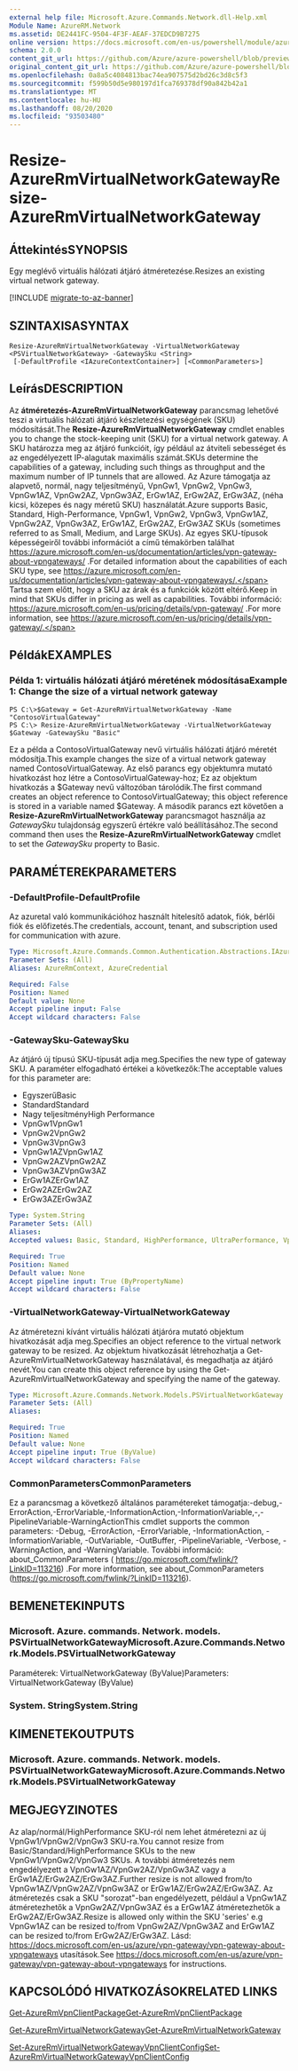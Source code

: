 ```yaml
---
external help file: Microsoft.Azure.Commands.Network.dll-Help.xml
Module Name: AzureRM.Network
ms.assetid: DE2441FC-9504-4F3F-AEAF-37EDCD9B7275
online version: https://docs.microsoft.com/en-us/powershell/module/azurerm.network/resize-azurermvirtualnetworkgateway
schema: 2.0.0
content_git_url: https://github.com/Azure/azure-powershell/blob/preview/src/ResourceManager/Network/Commands.Network/help/Resize-AzureRmVirtualNetworkGateway.md
original_content_git_url: https://github.com/Azure/azure-powershell/blob/preview/src/ResourceManager/Network/Commands.Network/help/Resize-AzureRmVirtualNetworkGateway.md
ms.openlocfilehash: 0a8a5c4084813bac74ea907575d2bd26c3d8c5f3
ms.sourcegitcommit: f599b50d5e980197d1fca769378df90a842b42a1
ms.translationtype: MT
ms.contentlocale: hu-HU
ms.lasthandoff: 08/20/2020
ms.locfileid: "93503480"
---
```

# <span data-ttu-id="7c0b0-101">Resize-AzureRmVirtualNetworkGateway</span><span class="sxs-lookup"><span data-stu-id="7c0b0-101">Resize-AzureRmVirtualNetworkGateway</span></span>

## <span data-ttu-id="7c0b0-102">Áttekintés</span><span class="sxs-lookup"><span data-stu-id="7c0b0-102">SYNOPSIS</span></span>
<span data-ttu-id="7c0b0-103">Egy meglévő virtuális hálózati átjáró átméretezése.</span><span class="sxs-lookup"><span data-stu-id="7c0b0-103">Resizes an existing virtual network gateway.</span></span>

[!INCLUDE [migrate-to-az-banner](../../includes/migrate-to-az-banner.md)]

## <span data-ttu-id="7c0b0-104">SZINTAXISA</span><span class="sxs-lookup"><span data-stu-id="7c0b0-104">SYNTAX</span></span>

```
Resize-AzureRmVirtualNetworkGateway -VirtualNetworkGateway <PSVirtualNetworkGateway> -GatewaySku <String>
 [-DefaultProfile <IAzureContextContainer>] [<CommonParameters>]
```

## <span data-ttu-id="7c0b0-105">Leírás</span><span class="sxs-lookup"><span data-stu-id="7c0b0-105">DESCRIPTION</span></span>
<span data-ttu-id="7c0b0-106">Az **átméretezés-AzureRmVirtualNetworkGateway** parancsmag lehetővé teszi a virtuális hálózati átjáró készletezési egységének (SKU) módosítását.</span><span class="sxs-lookup"><span data-stu-id="7c0b0-106">The **Resize-AzureRmVirtualNetworkGateway** cmdlet enables you to change the stock-keeping unit (SKU) for a virtual network gateway.</span></span>
<span data-ttu-id="7c0b0-107">A SKU határozza meg az átjáró funkcióit, így például az átviteli sebességet és az engedélyezett IP-alagutak maximális számát.</span><span class="sxs-lookup"><span data-stu-id="7c0b0-107">SKUs determine the capabilities of a gateway, including such things as throughput and the maximum number of IP tunnels that are allowed.</span></span>
<span data-ttu-id="7c0b0-108">Az Azure támogatja az alapvető, normál, nagy teljesítményű, VpnGw1, VpnGw2, VpnGw3, VpnGw1AZ, VpnGw2AZ, VpnGw3AZ, ErGw1AZ, ErGw2AZ, ErGw3AZ, (néha kicsi, közepes és nagy méretű SKU) használatát.</span><span class="sxs-lookup"><span data-stu-id="7c0b0-108">Azure supports Basic, Standard, High-Performance, VpnGw1, VpnGw2, VpnGw3, VpnGw1AZ, VpnGw2AZ, VpnGw3AZ, ErGw1AZ, ErGw2AZ, ErGw3AZ SKUs (sometimes referred to as Small, Medium, and Large SKUs).</span></span>
<span data-ttu-id="7c0b0-109">Az egyes SKU-típusok képességeiről további információt a című témakörben találhat https://azure.microsoft.com/en-us/documentation/articles/vpn-gateway-about-vpngateways/ .</span><span class="sxs-lookup"><span data-stu-id="7c0b0-109">For detailed information about the capabilities of each SKU type, see https://azure.microsoft.com/en-us/documentation/articles/vpn-gateway-about-vpngateways/.</span></span>
<span data-ttu-id="7c0b0-110">Tartsa szem előtt, hogy a SKU az árak és a funkciók között eltérő.</span><span class="sxs-lookup"><span data-stu-id="7c0b0-110">Keep in mind that SKUs differ in pricing as well as capabilities.</span></span>
<span data-ttu-id="7c0b0-111">További információ: https://azure.microsoft.com/en-us/pricing/details/vpn-gateway/ .</span><span class="sxs-lookup"><span data-stu-id="7c0b0-111">For more information, see https://azure.microsoft.com/en-us/pricing/details/vpn-gateway/.</span></span>

## <span data-ttu-id="7c0b0-112">Példák</span><span class="sxs-lookup"><span data-stu-id="7c0b0-112">EXAMPLES</span></span>

### <span data-ttu-id="7c0b0-113">Példa 1: virtuális hálózati átjáró méretének módosítása</span><span class="sxs-lookup"><span data-stu-id="7c0b0-113">Example 1: Change the size of a virtual network gateway</span></span>
```
PS C:\>$Gateway = Get-AzureRmVirtualNetworkGateway -Name "ContosoVirtualGateway"
PS C:\> Resize-AzureRmVirtualNetworkGateway -VirtualNetworkGateway $Gateway -GatewaySku "Basic"
```

<span data-ttu-id="7c0b0-114">Ez a példa a ContosoVirtualGateway nevű virtuális hálózati átjáró méretét módosítja.</span><span class="sxs-lookup"><span data-stu-id="7c0b0-114">This example changes the size of a virtual network gateway named ContosoVirtualGateway.</span></span>
<span data-ttu-id="7c0b0-115">Az első parancs egy objektumra mutató hivatkozást hoz létre a ContosoVirtualGateway-hoz; Ez az objektum hivatkozás a $Gateway nevű változóban tárolódik.</span><span class="sxs-lookup"><span data-stu-id="7c0b0-115">The first command creates an object reference to ContosoVirtualGateway; this object reference is stored in a variable named $Gateway.</span></span>
<span data-ttu-id="7c0b0-116">A második parancs ezt követően a **Resize-AzureRmVirtualNetworkGateway** parancsmagot használja az *GatewaySku* tulajdonság egyszerű értékre való beállításához.</span><span class="sxs-lookup"><span data-stu-id="7c0b0-116">The second command then uses the **Resize-AzureRmVirtualNetworkGateway** cmdlet to set the *GatewaySku* property to Basic.</span></span>

## <span data-ttu-id="7c0b0-117">PARAMÉTEREK</span><span class="sxs-lookup"><span data-stu-id="7c0b0-117">PARAMETERS</span></span>

### <span data-ttu-id="7c0b0-118">-DefaultProfile</span><span class="sxs-lookup"><span data-stu-id="7c0b0-118">-DefaultProfile</span></span>
<span data-ttu-id="7c0b0-119">Az azuretal való kommunikációhoz használt hitelesítő adatok, fiók, bérlői fiók és előfizetés.</span><span class="sxs-lookup"><span data-stu-id="7c0b0-119">The credentials, account, tenant, and subscription used for communication with azure.</span></span>

```yaml
Type: Microsoft.Azure.Commands.Common.Authentication.Abstractions.IAzureContextContainer
Parameter Sets: (All)
Aliases: AzureRmContext, AzureCredential

Required: False
Position: Named
Default value: None
Accept pipeline input: False
Accept wildcard characters: False
```

### <span data-ttu-id="7c0b0-120">-GatewaySku</span><span class="sxs-lookup"><span data-stu-id="7c0b0-120">-GatewaySku</span></span>
<span data-ttu-id="7c0b0-121">Az átjáró új típusú SKU-típusát adja meg.</span><span class="sxs-lookup"><span data-stu-id="7c0b0-121">Specifies the new type of gateway SKU.</span></span>
<span data-ttu-id="7c0b0-122">A paraméter elfogadható értékei a következők:</span><span class="sxs-lookup"><span data-stu-id="7c0b0-122">The acceptable values for this parameter are:</span></span>
- <span data-ttu-id="7c0b0-123">Egyszerű</span><span class="sxs-lookup"><span data-stu-id="7c0b0-123">Basic</span></span>
- <span data-ttu-id="7c0b0-124">Standard</span><span class="sxs-lookup"><span data-stu-id="7c0b0-124">Standard</span></span>
- <span data-ttu-id="7c0b0-125">Nagy teljesítmény</span><span class="sxs-lookup"><span data-stu-id="7c0b0-125">High Performance</span></span>
- <span data-ttu-id="7c0b0-126">VpnGw1</span><span class="sxs-lookup"><span data-stu-id="7c0b0-126">VpnGw1</span></span>
- <span data-ttu-id="7c0b0-127">VpnGw2</span><span class="sxs-lookup"><span data-stu-id="7c0b0-127">VpnGw2</span></span>
- <span data-ttu-id="7c0b0-128">VpnGw3</span><span class="sxs-lookup"><span data-stu-id="7c0b0-128">VpnGw3</span></span>
- <span data-ttu-id="7c0b0-129">VpnGw1AZ</span><span class="sxs-lookup"><span data-stu-id="7c0b0-129">VpnGw1AZ</span></span> 
- <span data-ttu-id="7c0b0-130">VpnGw2AZ</span><span class="sxs-lookup"><span data-stu-id="7c0b0-130">VpnGw2AZ</span></span> 
- <span data-ttu-id="7c0b0-131">VpnGw3AZ</span><span class="sxs-lookup"><span data-stu-id="7c0b0-131">VpnGw3AZ</span></span> 
- <span data-ttu-id="7c0b0-132">ErGw1AZ</span><span class="sxs-lookup"><span data-stu-id="7c0b0-132">ErGw1AZ</span></span> 
- <span data-ttu-id="7c0b0-133">ErGw2AZ</span><span class="sxs-lookup"><span data-stu-id="7c0b0-133">ErGw2AZ</span></span> 
- <span data-ttu-id="7c0b0-134">ErGw3AZ</span><span class="sxs-lookup"><span data-stu-id="7c0b0-134">ErGw3AZ</span></span> 

```yaml
Type: System.String
Parameter Sets: (All)
Aliases:
Accepted values: Basic, Standard, HighPerformance, UltraPerformance, VpnGw1, VpnGw2, VpnGw3, VpnGw1AZ, VpnGw2AZ, VpnGw3AZ, ErGw1AZ, ErGw2AZ, ErGw3AZ

Required: True
Position: Named
Default value: None
Accept pipeline input: True (ByPropertyName)
Accept wildcard characters: False
```

### <span data-ttu-id="7c0b0-135">-VirtualNetworkGateway</span><span class="sxs-lookup"><span data-stu-id="7c0b0-135">-VirtualNetworkGateway</span></span>
<span data-ttu-id="7c0b0-136">Az átméretezni kívánt virtuális hálózati átjáróra mutató objektum hivatkozását adja meg.</span><span class="sxs-lookup"><span data-stu-id="7c0b0-136">Specifies an object reference to the virtual network gateway to be resized.</span></span>
<span data-ttu-id="7c0b0-137">Az objektum hivatkozását létrehozhatja a Get-AzureRmVirtualNetworkGateway használatával, és megadhatja az átjáró nevét.</span><span class="sxs-lookup"><span data-stu-id="7c0b0-137">You can create this object reference by using the Get-AzureRmVirtualNetworkGateway and specifying the name of the gateway.</span></span>

```yaml
Type: Microsoft.Azure.Commands.Network.Models.PSVirtualNetworkGateway
Parameter Sets: (All)
Aliases:

Required: True
Position: Named
Default value: None
Accept pipeline input: True (ByValue)
Accept wildcard characters: False
```

### <span data-ttu-id="7c0b0-138">CommonParameters</span><span class="sxs-lookup"><span data-stu-id="7c0b0-138">CommonParameters</span></span>
<span data-ttu-id="7c0b0-139">Ez a parancsmag a következő általános paramétereket támogatja:-debug,-ErrorAction,-ErrorVariable,-InformationAction,-InformationVariable,-,-PipelineVariable-WarningAction</span><span class="sxs-lookup"><span data-stu-id="7c0b0-139">This cmdlet supports the common parameters: -Debug, -ErrorAction, -ErrorVariable, -InformationAction, -InformationVariable, -OutVariable, -OutBuffer, -PipelineVariable, -Verbose, -WarningAction, and -WarningVariable.</span></span> <span data-ttu-id="7c0b0-140">További információ: about_CommonParameters ( https://go.microsoft.com/fwlink/?LinkID=113216) .</span><span class="sxs-lookup"><span data-stu-id="7c0b0-140">For more information, see about_CommonParameters (https://go.microsoft.com/fwlink/?LinkID=113216).</span></span>

## <span data-ttu-id="7c0b0-141">BEMENETEK</span><span class="sxs-lookup"><span data-stu-id="7c0b0-141">INPUTS</span></span>

### <span data-ttu-id="7c0b0-142">Microsoft. Azure. commands. Network. models. PSVirtualNetworkGateway</span><span class="sxs-lookup"><span data-stu-id="7c0b0-142">Microsoft.Azure.Commands.Network.Models.PSVirtualNetworkGateway</span></span>
<span data-ttu-id="7c0b0-143">Paraméterek: VirtualNetworkGateway (ByValue)</span><span class="sxs-lookup"><span data-stu-id="7c0b0-143">Parameters: VirtualNetworkGateway (ByValue)</span></span>

### <span data-ttu-id="7c0b0-144">System. String</span><span class="sxs-lookup"><span data-stu-id="7c0b0-144">System.String</span></span>

## <span data-ttu-id="7c0b0-145">KIMENETEK</span><span class="sxs-lookup"><span data-stu-id="7c0b0-145">OUTPUTS</span></span>

### <span data-ttu-id="7c0b0-146">Microsoft. Azure. commands. Network. models. PSVirtualNetworkGateway</span><span class="sxs-lookup"><span data-stu-id="7c0b0-146">Microsoft.Azure.Commands.Network.Models.PSVirtualNetworkGateway</span></span>

## <span data-ttu-id="7c0b0-147">MEGJEGYZI</span><span class="sxs-lookup"><span data-stu-id="7c0b0-147">NOTES</span></span>
<span data-ttu-id="7c0b0-148">Az alap/normál/HighPerformance SKU-ról nem lehet átméretezni az új VpnGw1/VpnGw2/VpnGw3 SKU-ra.</span><span class="sxs-lookup"><span data-stu-id="7c0b0-148">You cannot resize from Basic/Standard/HighPerformance SKUs to the new VpnGw1/VpnGw2/VpnGw3 SKUs.</span></span> <span data-ttu-id="7c0b0-149">A további átméretezés nem engedélyezett a VpnGw1AZ/VpnGw2AZ/VpnGw3AZ vagy a ErGw1AZ/ErGw2AZ/ErGw3AZ.</span><span class="sxs-lookup"><span data-stu-id="7c0b0-149">Further resize is not allowed from/to VpnGw1AZ/VpnGw2AZ/VpnGw3AZ or ErGw1AZ/ErGw2AZ/ErGw3AZ.</span></span> <span data-ttu-id="7c0b0-150">Az átméretezés csak a SKU "sorozat"-ban engedélyezett, például a VpnGw1AZ átméretezhetők a VpnGw2AZ/VpnGw3AZ és a ErGw1AZ átméretezhetők a ErGw2AZ/ErGw3AZ.</span><span class="sxs-lookup"><span data-stu-id="7c0b0-150">Resize is allowed only within the SKU 'series' e.g VpnGw1AZ can be resized to/from VpnGw2AZ/VpnGw3AZ and ErGw1AZ can be resized to/from ErGw2AZ/ErGw3AZ.</span></span> <span data-ttu-id="7c0b0-151">Lásd: https://docs.microsoft.com/en-us/azure/vpn-gateway/vpn-gateway-about-vpngateways utasítások.</span><span class="sxs-lookup"><span data-stu-id="7c0b0-151">See https://docs.microsoft.com/en-us/azure/vpn-gateway/vpn-gateway-about-vpngateways for instructions.</span></span>

## <span data-ttu-id="7c0b0-152">KAPCSOLÓDÓ HIVATKOZÁSOK</span><span class="sxs-lookup"><span data-stu-id="7c0b0-152">RELATED LINKS</span></span>

[<span data-ttu-id="7c0b0-153">Get-AzureRmVpnClientPackage</span><span class="sxs-lookup"><span data-stu-id="7c0b0-153">Get-AzureRmVpnClientPackage</span></span>](./Get-AzureRmVpnClientPackage.md)

[<span data-ttu-id="7c0b0-154">Get-AzureRmVirtualNetworkGateway</span><span class="sxs-lookup"><span data-stu-id="7c0b0-154">Get-AzureRmVirtualNetworkGateway</span></span>](./Get-AzureRmVirtualNetworkGateway.md)

[<span data-ttu-id="7c0b0-155">Set-AzureRmVirtualNetworkGatewayVpnClientConfig</span><span class="sxs-lookup"><span data-stu-id="7c0b0-155">Set-AzureRmVirtualNetworkGatewayVpnClientConfig</span></span>](./Set-AzureRmVirtualNetworkGatewayVpnClientConfig.md)


